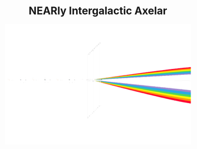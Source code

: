 <h1 align="center"><b>NEARly Intergalactic Axelar</b></h1>

<div align="center">
  <img src ="https://github.com/AdnanSlef/Nearly-Intergalactic-Axelar/blob/470e2328431876ebd5b0cbf7e0600b57864c5105/LogoT.png"
</div>



